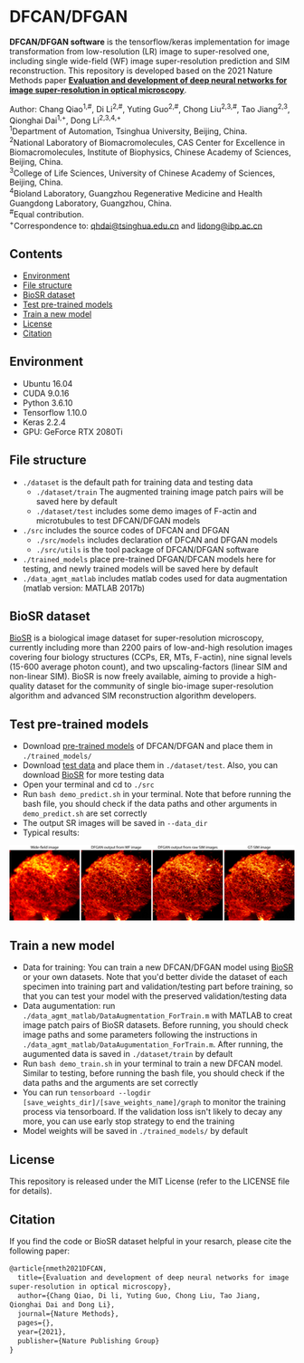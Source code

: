 # DFCAN/DFGAN

**DFCAN/DFGAN software** is the tensorflow/keras implementation for image transformation from low-resolution (LR) image to super-resolved one, including single wide-field (WF) image super-resolution prediction and SIM reconstruction. This repository is developed based on the 2021 Nature Methods paper [**Evaluation and development of deep neural networks for image super-resolution in optical microscopy**](https://doi.org/10.1038/s41592-020-01048-5).<br>

Author: Chang Qiao<sup>1,#</sup>, Di Li<sup>2,#</sup>, Yuting Guo<sup>2,#</sup>, Chong Liu<sup>2,3,#</sup>, Tao Jiang<sup>2,3</sup>, Qionghai Dai<sup>1,+</sup>, Dong Li<sup>2,3,4,+</sup><br>
<sup>1</sup>Department of Automation, Tsinghua University, Beijing, China.<br>
<sup>2</sup>National Laboratory of Biomacromolecules, CAS Center for Excellence in Biomacromolecules, Institute of Biophysics, Chinese Academy of Sciences, Beijing, China.<br>
<sup>3</sup>College of Life Sciences, University of Chinese Academy of Sciences, Beijing, China.<br>
<sup>4</sup>Bioland Laboratory, Guangzhou Regenerative Medicine and Health Guangdong Laboratory, Guangzhou, China.<br>
<sup>#</sup>Equal contribution.  
<sup>+</sup>Correspondence to: qhdai@tsinghua.edu.cn and lidong@ibp.ac.cn

## Contents
- [Environment](#environment)
- [File structure](#file-structure)
- [BioSR dataset](#biosr-dataset)
- [Test pre-trained models](#test-pre-trained-models)
- [Train a new model](#train-a-new-model)
- [License](#License)
- [Citation](#citation)

## Environment
- Ubuntu 16.04
- CUDA 9.0.16
- Python 3.6.10
- Tensorflow 1.10.0
- Keras 2.2.4
- GPU: GeForce RTX 2080Ti

## File structure
- `./dataset` is the default path for training data and testing data
    - `./dataset/train` The augmented training image patch pairs will be saved here by default
    - `./dataset/test` includes some demo images of F-actin and microtubules to test DFCAN/DFGAN models
- `./src` includes the source codes of DFCAN and DFGAN
	- `./src/models` includes declaration of DFCAN and DFGAN models
	- `./src/utils` is the tool package of DFCAN/DFGAN software
- `./trained_models` place pre-trained DFGAN/DFCAN models here for testing, and newly trained models will be saved here by default
- `./data_agmt_matlab` includes matlab codes used for data augmentation (matlab version: MATLAB 2017b)

## BioSR dataset
[BioSR](https://figshare.com/articles/dataset/BioSR/13264793) is a biological image dataset for super-resolution microscopy, currently including more than 2200 pairs of low-and-high resolution images covering four biology structures (CCPs, ER, MTs, F-actin), nine signal levels (15-600 average photon count), and two upscaling-factors (linear SIM and non-linear SIM). BioSR is now freely available, aiming to provide a high-quality dataset for the community of single bio-image super-resolution algorithm and advanced SIM reconstruction algorithm developers.

## Test pre-trained models
- Download [pre-trained models](https://doi.org/10.6084/m9.figshare.13531292) of DFCAN/DFGAN and place them in `./trained_models/`
- Download [test data](https://doi.org/10.6084/m9.figshare.13531436) and place them in `./dataset/test`. Also, you can download [BioSR](https://figshare.com/articles/dataset/BioSR/13264793) for more testing data
- Open your terminal and cd to `./src`
- Run `bash demo_predict.sh` in your terminal. Note that before running the bash file, you should check if the data paths and other arguments in `demo_predict.sh` are set correctly
- The output SR images will be saved in `--data_dir`
- Typical results:<br>
<p align="center"><img width="800" src="figures/DFGAN_output.jpg"></p>

## Train a new model
- Data for training: You can train a new DFCAN/DFGAN model using [BioSR](https://doi.org/10.1038/s41592-020-01048-5) or your own datasets. Note that you'd better divide the dataset of each specimen into training part and validation/testing part before training, so that you can test your model with the preserved validation/testing data
- Data augumentation: run `./data_agmt_matlab/DataAugmentation_ForTrain.m` with MATLAB to creat image patch pairs of BioSR datasets. Before running, you should check image paths and some parameters following the instructions in `./data_agmt_matlab/DataAugumentation_ForTrain.m`. After running, the augumented data is saved in `./dataset/train` by default
- Run `bash demo_train.sh` in your terminal to train a new DFCAN model. Similar to testing, before running the bash file, you should check if the data paths and the arguments are set correctly
- You can run `tensorboard --logdir [save_weights_dir]/[save_weights_name]/graph` to monitor the training process via tensorboard. If the validation loss isn't likely to decay any more, you can use early stop strategy to end the training
- Model weights will be saved in `./trained_models/` by default

## License
This repository is released under the MIT License (refer to the LICENSE file for details).

## Citation
If you find the code or BioSR dataset helpful in your resarch, please cite the following paper:
```
@article{nmeth2021DFCAN,
  title={Evaluation and development of deep neural networks for image super-resolution in optical microscopy},       
  author={Chang Qiao, Di li, Yuting Guo, Chong Liu, Tao Jiang, Qionghai Dai and Dong Li},
  journal={Nature Methods},
  pages={},
  year={2021},
  publisher={Nature Publishing Group}
}
```
